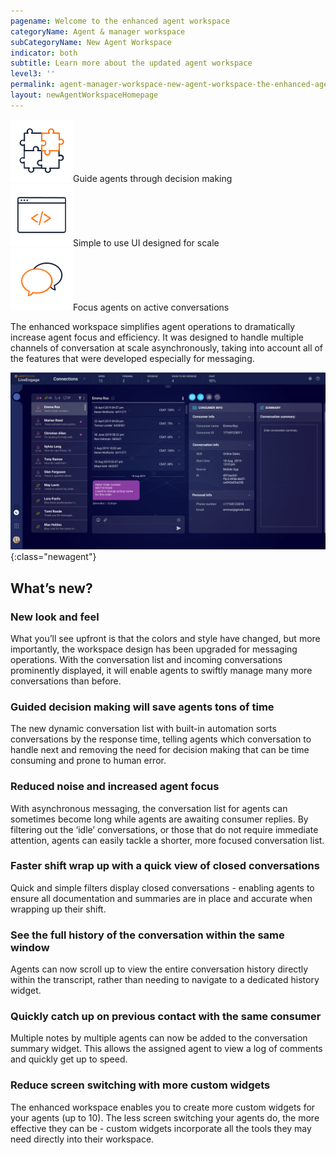 ```yaml
---
pagename: Welcome to the enhanced agent workspace
categoryName: Agent & manager workspace
subCategoryName: New Agent Workspace
indicator: both
subtitle: Learn more about the updated agent workspace
level3: ''
permalink: agent-manager-workspace-new-agent-workspace-the-enhanced-agent-workspace.html
layout: newAgentWorkspaceHomepage
---
```


<div class="homeRow">
  <div class="homeBox"><img src="img/puzzle.svg"><span>Guide agents through decision making</span></div>
  <div class="homeBox"><img src="img/web.svg"><span>Simple to use UI designed for scale</span></div>
  <div class="homeBox"><img src="img/bubble.svg"><span>Focus agents on active conversations</span></div>
</div>

The enhanced workspace simplifies agent operations to dramatically increase agent focus and efficiency. It was designed to handle multiple channels of conversation at scale asynchronously, taking into account all of the features that were developed especially for messaging.


![alt text](/img/new-agent-workspace-5.jpg){:class="newagent"}

## What’s new?

### New look and feel

What you’ll see upfront is that the colors and style have changed, but more importantly, the workspace design has been upgraded for messaging operations. With the conversation list and incoming conversations prominently displayed, it will enable agents to swiftly manage many more conversations than before.

### Guided decision making will save agents tons of time

The new dynamic conversation list with built-in automation sorts conversations by the response time, telling agents which conversation to handle next and removing the need for decision making that can be time consuming and prone to human error.

### Reduced noise and increased agent focus

With asynchronous messaging, the conversation list for agents can sometimes become long while agents are awaiting consumer replies. By filtering out the ‘idle’ conversations, or those that do not require immediate attention, agents can easily tackle a shorter, more focused conversation list.  

### Faster shift wrap up with a quick view of closed conversations

Quick and simple filters display closed conversations - enabling agents to ensure all documentation and summaries are in place and accurate when wrapping up their shift.

### See the full history of the conversation within the same window

Agents can now scroll up to view the entire conversation history directly within the transcript, rather than needing to navigate to a dedicated history widget.

### Quickly catch up on previous contact with the same consumer

Multiple notes by multiple agents can now be added to the conversation summary widget. This allows the assigned agent to view a log of comments and quickly get up to speed.

### Reduce screen switching with more custom widgets

The enhanced workspace enables you to create more custom widgets for your agents (up to 10). The less screen switching your agents do, the more effective they can be - custom widgets incorporate all the tools they may need directly into their workspace.
